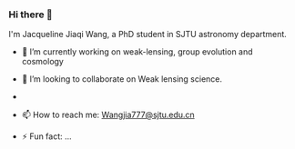 ### Hi there 👋
I'm Jacqueline Jiaqi Wang, a PhD student in SJTU astronomy department. 

- 🔭 I’m currently working on weak-lensing, group evolution and cosmology

- 👯 I’m looking to collaborate on Weak lensing science.
- 
- 📫 How to reach me: Wangjia777@sjtu.edu.cn
- ⚡ Fun fact: ...
<!--
**Wangjia7/Wangjia7** is a ✨ _special_ ✨ repository because its `README.md` (this file) appears on your GitHub profile.

Here are some ideas to get you started:

- 🔭 I’m currently working on ...
- 🌱 I’m currently learning ...
- 👯 I’m looking to collaborate on ...
- 🤔 I’m looking for help with ...
- 💬 Ask me about ...
- 📫 How to reach me: ...
- 😄 Pronouns: ...
- ⚡ Fun fact: ...
-->
